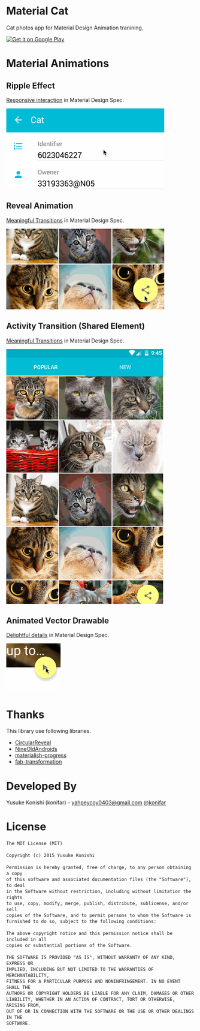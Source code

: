 # Material Cat
Cat photos app for Material Design Animation tranining.

<a href="https://play.google.com/store/apps/details?id=com.konifar.materialcat">
  <img alt="Get it on Google Play"
       src="https://developer.android.com/images/brand/en_generic_rgb_wo_60.png" />
</a>

# Material Animations
## Ripple Effect
[Responsive interaction](https://www.google.com/design/spec/animation/responsive-interaction.html#responsive-interaction-user-input) in Material Design Spec.

![Demo1](art/ripple.gif)

## Reveal Animation
[Meaningful Transitions](https://www.google.com/design/spec/animation/meaningful-transitions.html) in Material Design Spec.

![Demo1](art/reveal.gif)

## Activity Transition (Shared Element)
[Meaningful Transitions](https://www.google.com/design/spec/animation/meaningful-transitions.html) in Material Design Spec.

![Demo1](art/trainsition_shared_element.gif)

## Animated Vector Drawable
[Delightful details](https://www.google.com/design/spec/animation/delightful-details.html) in Material Design Spec.

![Demo1](art/vector_animate.gif)


# Thanks
This library use following libraries.
* [CircularReveal](https://github.com/ozodrukh/CircularReveal)
* [NineOldAndroids](https://github.com/JakeWharton/NineOldAndroids)
* [materialish-progress](https://github.com/pnikosis/materialish-progress)
* [fab-transformation](https://github.com/konifar/fab-transformation)

# Developed By
Yusuke Konishi (konifar) - <yahpeycoy0403@gmail.com>
[@konifar](http://twitter.com/konifar)

# License
```
The MIT License (MIT)

Copyright (c) 2015 Yusuke Konishi

Permission is hereby granted, free of charge, to any person obtaining a copy
of this software and associated documentation files (the "Software"), to deal
in the Software without restriction, including without limitation the rights
to use, copy, modify, merge, publish, distribute, sublicense, and/or sell
copies of the Software, and to permit persons to whom the Software is
furnished to do so, subject to the following conditions:

The above copyright notice and this permission notice shall be included in all
copies or substantial portions of the Software.

THE SOFTWARE IS PROVIDED "AS IS", WITHOUT WARRANTY OF ANY KIND, EXPRESS OR
IMPLIED, INCLUDING BUT NOT LIMITED TO THE WARRANTIES OF MERCHANTABILITY,
FITNESS FOR A PARTICULAR PURPOSE AND NONINFRINGEMENT. IN NO EVENT SHALL THE
AUTHORS OR COPYRIGHT HOLDERS BE LIABLE FOR ANY CLAIM, DAMAGES OR OTHER
LIABILITY, WHETHER IN AN ACTION OF CONTRACT, TORT OR OTHERWISE, ARISING FROM,
OUT OF OR IN CONNECTION WITH THE SOFTWARE OR THE USE OR OTHER DEALINGS IN THE
SOFTWARE.
```
